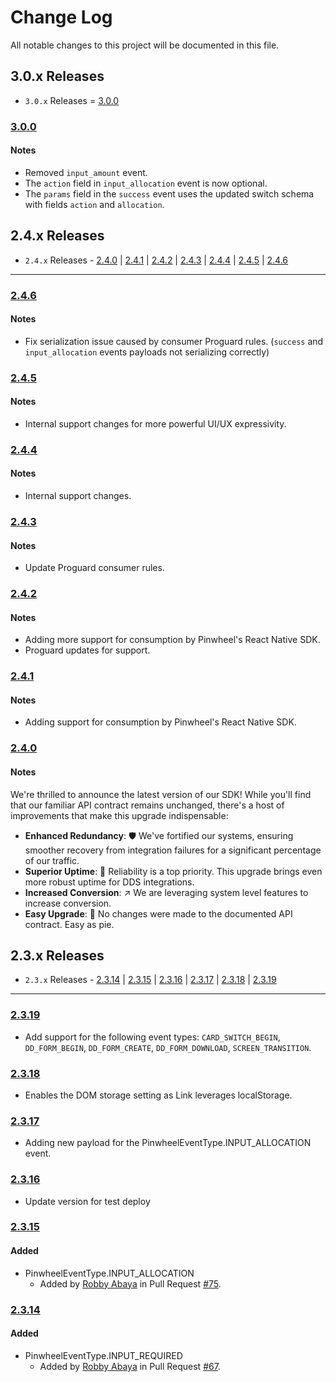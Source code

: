# Change Log

All notable changes to this project will be documented in this file.

## 3.0.x Releases

- `3.0.x` Releases = [3.0.0](#300)

### [3.0.0](https://github.com/underdog-tech/pinwheel-android-sdk/releases/tag/3.0.0)

#### Notes

- Removed `input_amount` event.
- The `action` field in `input_allocation` event is now optional.
- The `params` field in the `success` event uses the updated switch schema with fields `action` and `allocation`.

## 2.4.x Releases

- `2.4.x` Releases - [2.4.0](#240) | [2.4.1](#241) | [2.4.2](#242) | [2.4.3](#243) | [2.4.4](#244) | [2.4.5](#245) | [2.4.6](#246)

---
### [2.4.6](https://github.com/underdog-tech/pinwheel-android-sdk/releases/tag/2.4.6)

#### Notes

- Fix serialization issue caused by consumer Proguard rules. (`success` and `input_allocation` events payloads not serializing correctly)

### [2.4.5](https://github.com/underdog-tech/pinwheel-android-sdk/releases/tag/2.4.5)

#### Notes

- Internal support changes for more powerful UI/UX expressivity.

### [2.4.4](https://github.com/underdog-tech/pinwheel-android-sdk/releases/tag/2.4.4)

#### Notes

- Internal support changes.

### [2.4.3](https://github.com/underdog-tech/pinwheel-android-sdk/releases/tag/2.4.3)

#### Notes

- Update Proguard consumer rules.

### [2.4.2](https://github.com/underdog-tech/pinwheel-android-sdk/releases/tag/2.4.2)

#### Notes

- Adding more support for consumption by Pinwheel's React Native SDK.
- Proguard updates for support.

### [2.4.1](https://github.com/underdog-tech/pinwheel-android-sdk/releases/tag/2.4.1)

#### Notes

- Adding support for consumption by Pinwheel's React Native SDK.

### [2.4.0](https://github.com/underdog-tech/pinwheel-android-sdk/releases/tag/2.4.0)

#### Notes

We're thrilled to announce the latest version of our SDK! While you'll find that our familiar API contract remains unchanged, there's a host of improvements that make this upgrade indispensable:

- **Enhanced Redundancy**: 🛡️ We've fortified our systems, ensuring smoother recovery from integration failures for a significant percentage of our traffic.
- **Superior Uptime**: 🦾 Reliability is a top priority. This upgrade brings even more robust uptime for DDS integrations.
- **Increased Conversion**: ↗️ We are leveraging system level features to increase conversion.
- **Easy Upgrade**: 🥧 No changes were made to the documented API contract. Easy as pie.

## 2.3.x Releases

- `2.3.x` Releases - [2.3.14](#2314) | [2.3.15](#2315) | [2.3.16](#2316) | [2.3.17](#2317) | [2.3.18](#2318) | [2.3.19](#2319)

---

### [2.3.19](https://github.com/underdog-tech/pinwheel-android-sdk/releases/tag/2.3.19)

- Add support for the following event types: `CARD_SWITCH_BEGIN`, `DD_FORM_BEGIN`, `DD_FORM_CREATE`, `DD_FORM_DOWNLOAD`, `SCREEN_TRANSITION`.

### [2.3.18](https://github.com/underdog-tech/pinwheel-android-sdk/releases/tag/2.3.18)

- Enables the DOM storage setting as Link leverages localStorage.

### [2.3.17](https://github.com/underdog-tech/pinwheel-android-sdk/releases/tag/2.3.17)

- Adding new payload for the PinwheelEventType.INPUT_ALLOCATION event.


### [2.3.16](https://github.com/underdog-tech/pinwheel-android-sdk/releases/tag/2.3.16)

- Update version for test deploy


### [2.3.15](https://github.com/underdog-tech/pinwheel-android-sdk/releases/tag/2.3.14)

#### Added

- PinwheelEventType.INPUT_ALLOCATION
  - Added by [Robby Abaya](https://github.com/rawbee) in Pull Request [#75](https://github.com/underdog-tech/pinwheel-android-sdk/pull/75).

### [2.3.14](https://github.com/underdog-tech/pinwheel-android-sdk/releases/tag/2.3.14)

#### Added

- PinwheelEventType.INPUT_REQUIRED
  - Added by [Robby Abaya](https://github.com/rawbee) in Pull Request [#67](https://github.com/underdog-tech/pinwheel-android-sdk/pull/67).
